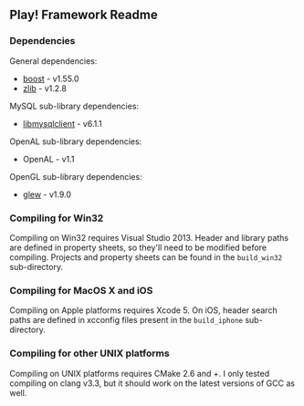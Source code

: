 ## Play! Framework Readme ##

### Dependencies ###

General dependencies:

- [boost](http://boost.org) - v1.55.0
- [zlib](http://zlib.org) - v1.2.8

MySQL sub-library dependencies:

- [libmysqlclient](http://dev.mysql.com/downloads/connector/c/) - v6.1.1

OpenAL sub-library dependencies:

- OpenAL - v1.1

OpenGL sub-library dependencies:

- [glew](http://glew.sourceforge.net/) - v1.9.0

### Compiling for Win32 ###

Compiling on Win32 requires Visual Studio 2013. Header and library paths are defined in property sheets, so they'll need to be modified before compiling. Projects and property sheets can be found in the `build_win32` sub-directory.

### Compiling for MacOS X and iOS ###

Compiling on Apple platforms requires Xcode 5. On iOS, header search paths are defined in xcconfig files present in the `build_iphone` sub-directory.

### Compiling for other UNIX platforms ###

Compiling on UNIX platforms requires CMake 2.6 and +. I only tested compiling on clang v3.3, but it should work on the latest versions of GCC as well.